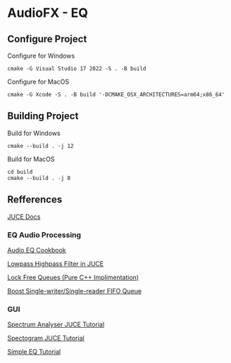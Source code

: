 # AudioFX - EQ

## Configure Project

Configure for Windows
```console
cmake -G Visual Studio 17 2022 -S . -B build
```

Configure for MacOS
```console
cmake -G Xcode -S . -B build '-DCMAKE_OSX_ARCHITECTURES=arm64;x86_64'
```

## Building Project

Build for Windows
```console
cmake --build . -j 12
```

Build for MacOS
```console
cd build
cmake --build . -j 8
```

## Refferences

[JUCE Docs](https://docs.juce.com/)

### EQ Audio Processing

[Audio EQ Cookbook](https://webaudio.github.io/Audio-EQ-Cookbook/audio-eq-cookbook.html)

[Lowpass Highpass Filter in JUCE](https://thewolfsound.com/lowpass-highpass-filter-plugin-with-juce/)

[Lock Free Queues (Pure C++ Implimentation)](https://jbseg.medium.com/lock-free-queues-e48de693654b)

[Boost Single-writer/Single-reader FIFO Queue](https://www.boost.org/doc/libs/1_53_0/doc/html/boost/lockfree/spsc_queue.html)

### GUI

[Spectrum Analyser JUCE Tutorial](https://docs.juce.com/master/tutorial_spectrum_analyser.html)

[Spectogram JUCE Tutorial](https://docs.juce.com/master/tutorial_simple_fft.html)

[Simple EQ Tutorial](https://www.youtube.com/watch?v=i_Iq4_Kd7Rc&ab_channel=freeCodeCamp.org)
